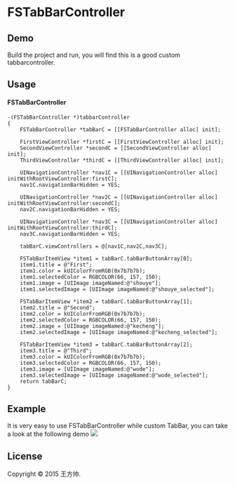 FSTabBarController
=============

## Demo

Build the project and run, you will find this is a good custom tabbarcontroller.

## Usage
#### FSTabBarController 
    -(FSTabBarController *)tabbarController
    {
        FSTabBarController *tabBarC = [[FSTabBarController alloc] init];

        FirstViewController *firstC = [[FirstViewController alloc] init];
        SecondViewController *secondC = [[SecondViewController alloc] init];
        ThirdViewController *thirdC = [[ThirdViewController alloc] init];

        UINavigationController *nav1C = [[UINavigationController alloc] initWithRootViewController:firstC];
        nav1C.navigationBarHidden = YES;

        UINavigationController *nav2C = [[UINavigationController alloc] initWithRootViewController:secondC];
        nav2C.navigationBarHidden = YES;

        UINavigationController *nav3C = [[UINavigationController alloc] initWithRootViewController:thirdC];
        nav3C.navigationBarHidden = YES;

        tabBarC.viewControllers = @[nav1C,nav2C,nav3C];

        FSTabBarItemView *item1 = tabBarC.tabBarButtonArray[0];
        item1.title = @"First";
        item1.color = kUIColorFromRGB(0x7b7b7b);
        item1.selectedColor = RGBCOLOR(66, 157, 150);
        item1.image = [UIImage imageNamed:@"shouye"];
        item1.selectedImage = [UIImage imageNamed:@"shouye_selected"];

        FSTabBarItemView *item2 = tabBarC.tabBarButtonArray[1];
        item2.title = @"Second";
        item2.color = kUIColorFromRGB(0x7b7b7b);
        item2.selectedColor = RGBCOLOR(66, 157, 150);
        item2.image = [UIImage imageNamed:@"kecheng"];
        item2.selectedImage = [UIImage imageNamed:@"kecheng_selected"];

        FSTabBarItemView *item3 = tabBarC.tabBarButtonArray[2];
        item3.title = @"Third";
        item3.color = kUIColorFromRGB(0x7b7b7b);
        item3.selectedColor = RGBCOLOR(66, 157, 150);
        item3.image = [UIImage imageNamed:@"wode"];
        item3.selectedImage = [UIImage imageNamed:@"wode_selected"];
        return tabBarC;
    }
    
## Example
It is very easy to use FSTabBarController while custom TabBar, you can take a look at the following demo
<img src = "http://7x2w39.com1.z0.glb.clouddn.com/tabbar_example.gif" />

## License
Copyright © 2015 王方帅.
